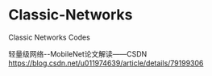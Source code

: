 # Classic-Networks
Classic Networks Codes

轻量级网络--MobileNet论文解读——CSDN     https://blog.csdn.net/u011974639/article/details/79199306


